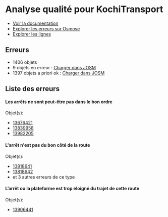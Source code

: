 # Analyse qualité pour KochiTransport
- [Voir la documentation](https://wiki.openstreetmap.org/wiki/India/Transport/Kochi)
- [Explorer les erreurs sur Osmose](http://osmose.openstreetmap.fr/en/issues/open?country=india_kerala&item=9014,1260,2140,8040)
- [Explorer les lignes](https://jungle-bus.github.io/unroll/?project=Kochi)


## Erreurs
- 1406 objets
- 9 objets en erreur : [Charger dans JOSM](http://localhost:8111/load_object?relation_members=true&objects=r13676421,r13818641,r13818642,r13838897,r13839958,r13906441,r13914221,r13961669,r13982205)
- 1397 objets a priori ok : [Charger dans JOSM](http://localhost:8111/load_object?relation_members=true&objects=r10831465,r10831516,r10831517,r10831518,r12759113,r12759289,r13374892,r13374893,r13478965,r13489073,r13497147,r13498566,r13498742,r13498857,r13500567,r13500673,r13500936,r13510567,r13526775,r13531471,r13531919,r13531974,r13534968,r13535512,r13539090,r13544303,r13544888,r13545124,r13546166,r13546546,r13548914,r13549451,r13551368,r13551491,r13552378,r13553060,r13553068,r13553738,r13555115,r13556486,r13557270,r13561115,r13561410,r13561807,r13562297,r13562583,r13562613,r13562704,r13562782,r13563616,r13563806,r13568407,r13570055,r13570067,r13570075,r13570706,r13571046,r13571066,r13571179,r13571525,r13573162,r13574912,r13575127,r13575547,r13577501,r13586170,r13589067,r13590426,r13590488,r13594889,r13595088,r13600778,r13601640,r13606652,r13606821,r13606906,r13606972,r13609456,r13610212,r13610332,r13610565,r13610651,r13610769,r13611748,r13612020,r13612174,r13616539,r13616622,r13617326,r13617406,r13619058,r13619115,r13626159,r13626314,r13626336,r13626947,r13627018,r13627037,r13627109,r13627138,r13628936,r13629035,r13629056,r13629057,r13629058,r13629393,r13635071,r13637600,r13637925,r13638090,r13638179,r13641243,r13641520,r13641805,r13641967,r13642113,r13642226,r13642293,r13642446,r13642666,r13642737,r13644289,r13644321,r13644432,r13644659,r13644836,r13645172,r13645287,r13645363,r13645795,r13646546,r13648803,r13648844,r13649197,r13649217,r13649242,r13649914,r13653991,r13656366,r13656569,r13656692,r13656752,r13657023,r13657357,r13663933,r13667682,r13668802,r13669763,r13669818,r13669870,r13670060,r13671522,r13671533,r13671558,r13671857,r13672029,r13672401,r13672568,r13672587,r13672630,r13672764,r13673125,r13673203,r13673315,r13673318,r13673330,r13673356,r13673475,r13673497,r13674025,r13674447,r13675465,r13675601,r13675635,r13675715,r13675765,r13675842,r13675967,r13676122,r13676171,r13676349,r13676385,r13676418,r13676422,r13676487,r13676537,r13677217,r13678268,r13679145,r13679265,r13679626,r13689658,r13691656,r13718237,r13718887,r13718986,r13719331,r13724742,r13725408,r13725470,r13725518,r13749933,r13749958,r13749971,r13750047,r13750103,r13750121,r13750132,r13750190,r13750199,r13750240,r13750380,r13750469,r13750488,r13750598,r13750640,r13750694,r13754397,r13755059,r13755126,r13755241,r13755265,r13755297,r13755381,r13755423,r13758565,r13758647,r13758901,r13758931,r13761899,r13761930,r13761960,r13761992,r13762115,r13775320,r13781303,r13781430,r13781463,r13781491,r13781528,r13791383,r13791384,r13791533,r13791621,r13791696,r13791758,r13792383,r13792747,r13792775,r13792894,r13792943,r13793165,r13796243,r13810977,r13812889,r13813338,r13818643,r13825414,r13825425,r13825502,r13825517,r13825522,r13825532,r13834627,r13834680,r13834697,r13834709,r13834767,r13834780,r13834820,r13834840,r13834852,r13835426,r13835478,r13835644,r13835657,r13837312,r13837374,r13837511,r13837569,r13837630,r13837791,r13837821,r13838046,r13838061,r13838092,r13838211,r13838258,r13838449,r13838501,r13838567,r13838750,r13838881,r13838898,r13839195,r13839224,r13839959,r13840066,r13840073,r13840084,r13840178,r13840234,r13840281,r13840365,r13847529,r13850236,r13850732,r13874627,r13874633,r13874700,r13874701,r13874787,r13874795,r13874803,r13874892,r13874910,r13874972,r13874992,r13875009,r13875069,r13875116,r13875148,r13876531,r13876545,r13876572,r13876608,r13876614,r13876620,r13876626,r13876636,r13876652,r13876655,r13876681,r13876761,r13876773,r13876836,r13876839,r13876847,r13876859,r13876903,r13876930,r13880472,r13880518,r13880777,r13880914,r13880993,r13881199,r13881291,r13881313,r13881342,r13881364,r13881373,r13881389,r13881486,r13881505,r13881512,r13881577,r13881584,r13881608,r13881616,r13881662,r13881684,r13881708,r13881745,r13881798,r13881820,r13881825,r13881885,r13881908,r13881936,r13882036,r13882058,r13882166,r13882191,r13884598,r13903189,r13904698,r13906443,r13906521,r13907492,r13909778,r13909820,r13910486,r13910537,r13910734,r13910870,r13911254,r13911262,r13911376,r13913117,r13913605,r13913676,r13913784,r13913848,r13913981,r13914088,r13914117,r13914137,r13914140,r13914203,r13914222,r13914247,r13916416,r13950508,r13951395,r13952129,r13953586,r13953621,r13953626,r13953641,r13953702,r13953732,r13953737,r13954095,r13954116,r13954124,r13954345,r13954356,r13954389,r13954410,r13954424,r13954437,r13954457,r13954841,r13956157,r13956262,r13957653,r13957657,r13957676,r13957690,r13957732,r13957760,r13957778,r13957779,r13957787,r13957793,r13957801,r13957809,r13957896,r13957907,r13957927,r13957936,r13957965,r13957988,r13958030,r13958049,r13958060,r13958093,r13958107,r13961434,r13961485,r13961513,r13961523,r13961533,r13961618,r13961664,r13961671,r13961680,r13961702,r13961707,r13961738,r13961822,r13961873,r13968495,r13981857,r13981896,r13981912,r13981927,r13982061,r13982100,r13982117,r13982150,r13982207,r3093531,r10403637,r10519399,r10523910,r10523911,r10524079,r10524080,r10524210,r10524211,r10525435,r10525436,r10528761,r10528762,r10592287,r10592288,r12376660,r12376735,r12740709,r12759262,r13478964,r13479120,r13489072,r13489398,r13497146,r13497384,r13498564,r13498565,r13498740,r13498741,r13498855,r13498856,r13500566,r13500672,r13500934,r13500935,r13510566,r13526773,r13526774,r13531007,r13531469,r13531470,r13531917,r13531918,r13531972,r13531973,r13534966,r13535510,r13535511,r13538006,r13539088,r13539089,r13544301,r13544302,r13544886,r13544887,r13545122,r13545123,r13546062,r13546063,r13546164,r13546165,r13546544,r13546545,r13548912,r13548913,r13549125,r13549449,r13549450,r13551366,r13551367,r13551489,r13551490,r13552376,r13552377,r13553058,r13553059,r13553066,r13553067,r13553736,r13553737,r13555113,r13555114,r13556484,r13556485,r13557268,r13557269,r13561113,r13561114,r13561408,r13561409,r13561805,r13561806,r13562295,r13562296,r13562581,r13562582,r13562611,r13562612,r13562702,r13562703,r13562780,r13562781,r13563614,r13563615,r13563804,r13563805,r13568405,r13568406,r13570053,r13570054,r13570065,r13570066,r13570073,r13570074,r13570704,r13570705,r13571044,r13571045,r13571064,r13571065,r13571177,r13571178,r13571523,r13571524,r13573159,r13573160,r13574910,r13574911,r13575125,r13575126,r13575545,r13575546,r13577499,r13577500,r13586168,r13586169,r13589064,r13589065,r13590424,r13590425,r13590486,r13590487,r13594887,r13594888,r13595086,r13595087,r13600776,r13600777,r13601638,r13601639,r13606650,r13606651,r13606819,r13606820,r13606904,r13606905,r13606970,r13606971,r13609454,r13609455,r13610210,r13610211,r13610330,r13610331,r13610563,r13610564,r13610649,r13610650,r13610767,r13610768,r13611747,r13612018,r13612019,r13612172,r13612173,r13616537,r13616538,r13616620,r13616621,r13617324,r13617325,r13617404,r13617405,r13619056,r13619057,r13619113,r13619114,r13626157,r13626158,r13626312,r13626313,r13626334,r13626335,r13626945,r13626946,r13627016,r13627017,r13627035,r13627036,r13627107,r13627108,r13627136,r13627137,r13628934,r13628935,r13629033,r13629034,r13629054,r13629055,r13629391,r13629392,r13635069,r13635070,r13637598,r13637599,r13637923,r13637924,r13638088,r13638089,r13638177,r13638178,r13641241,r13641242,r13641518,r13641519,r13641803,r13641804,r13641965,r13641966,r13642111,r13642112,r13642224,r13642225,r13642291,r13642292,r13642444,r13642445,r13642664,r13642665,r13642735,r13642736,r13644287,r13644288,r13644319,r13644320,r13644430,r13644431,r13644657,r13644658,r13644834,r13644835,r13645170,r13645171,r13645285,r13645286,r13645361,r13645362,r13645793,r13645794,r13646544,r13646545,r13648801,r13648802,r13648842,r13648843,r13649195,r13649196,r13649215,r13649216,r13649240,r13649241,r13649912,r13649913,r13653989,r13653990,r13656364,r13656365,r13656567,r13656568,r13656690,r13656691,r13656750,r13656751,r13657021,r13657022,r13657355,r13657356,r13663931,r13663932,r13667680,r13667681,r13668800,r13668801,r13669761,r13669762,r13669816,r13669817,r13669868,r13669869,r13670058,r13670059,r13671520,r13671521,r13671531,r13671532,r13671556,r13671557,r13671855,r13671856,r13672027,r13672028,r13672399,r13672400,r13672566,r13672567,r13672585,r13672586,r13672628,r13672629,r13672762,r13672763,r13673123,r13673124,r13673201,r13673202,r13673313,r13673314,r13673316,r13673317,r13673328,r13673329,r13673354,r13673355,r13673473,r13673474,r13673495,r13673496,r13674023,r13674024,r13674445,r13674446,r13675464,r13675599,r13675600,r13675633,r13675634,r13675713,r13675714,r13675763,r13675764,r13675840,r13675841,r13675965,r13675966,r13676120,r13676121,r13676169,r13676170,r13676347,r13676348,r13676383,r13676384,r13676416,r13676417,r13676420,r13676485,r13676486,r13676535,r13676536,r13677215,r13677216,r13678266,r13678267,r13679143,r13679144,r13679263,r13679264,r13679624,r13679625,r13689656,r13689657,r13691654,r13691655,r13718235,r13718236,r13718885,r13718886,r13718984,r13718985,r13719329,r13719330,r13724740,r13724741,r13725406,r13725407,r13725468,r13725469,r13725516,r13725517,r13749931,r13749932,r13749956,r13749957,r13749969,r13749970,r13750045,r13750046,r13750101,r13750102,r13750119,r13750120,r13750130,r13750131,r13750188,r13750189,r13750197,r13750198,r13750238,r13750239,r13750379,r13750468,r13750486,r13750487,r13750597,r13750638,r13750639,r13750692,r13750693,r13754395,r13754396,r13755057,r13755058,r13755124,r13755125,r13755240,r13755263,r13755264,r13755295,r13755296,r13755380,r13755421,r13755422,r13758563,r13758564,r13758645,r13758646,r13758899,r13758900,r13758929,r13758930,r13761897,r13761898,r13761928,r13761929,r13761958,r13761959,r13761990,r13761991,r13762113,r13762114,r13775318,r13775319,r13781301,r13781302,r13781429,r13781462,r13781489,r13781490,r13781527,r13791379,r13791380,r13791381,r13791382,r13791531,r13791532,r13791619,r13791620,r13791694,r13791695,r13791756,r13791757,r13792382,r13792745,r13792746,r13792774,r13792892,r13792893,r13792941,r13792942,r13793163,r13793164,r13796241,r13796242,r13810975,r13810976,r13812887,r13812888,r13813336,r13813337,r13825412,r13825413,r13825423,r13825424,r13825500,r13825501,r13825515,r13825516,r13825520,r13825521,r13825530,r13825531,r13834625,r13834626,r13834678,r13834679,r13834695,r13834696,r13834707,r13834708,r13834765,r13834766,r13834778,r13834779,r13834818,r13834819,r13834838,r13834839,r13834850,r13834851,r13835424,r13835425,r13835476,r13835477,r13835642,r13835643,r13835655,r13835656,r13837310,r13837311,r13837372,r13837373,r13837509,r13837510,r13837567,r13837568,r13837628,r13837629,r13837789,r13837790,r13837819,r13837820,r13838044,r13838045,r13838059,r13838060,r13838090,r13838091,r13838207,r13838208,r13838256,r13838257,r13838416,r13838417,r13838499,r13838500,r13838565,r13838566,r13838748,r13838749,r13838879,r13838880,r13838896,r13839193,r13839194,r13839222,r13839223,r13839957,r13840064,r13840065,r13840071,r13840072,r13840082,r13840083,r13840176,r13840177,r13840232,r13840233,r13840279,r13840280,r13840363,r13840364,r13847527,r13847528,r13850234,r13850235,r13850730,r13850731,r13874625,r13874626,r13874631,r13874632,r13874696,r13874697,r13874698,r13874699,r13874785,r13874786,r13874793,r13874794,r13874801,r13874802,r13874890,r13874891,r13874908,r13874909,r13874970,r13874971,r13874990,r13874991,r13875007,r13875008,r13875067,r13875068,r13875114,r13875115,r13875146,r13875147,r13876529,r13876530,r13876543,r13876544,r13876570,r13876571,r13876606,r13876607,r13876612,r13876613,r13876618,r13876619,r13876624,r13876625,r13876634,r13876635,r13876650,r13876651,r13876653,r13876654,r13876679,r13876680,r13876759,r13876760,r13876771,r13876772,r13876834,r13876835,r13876837,r13876838,r13876845,r13876846,r13876857,r13876858,r13876901,r13876902,r13876928,r13876929,r13876966,r13880470,r13880471,r13880516,r13880517,r13880775,r13880776,r13880912,r13880913,r13880991,r13880992,r13881197,r13881198,r13881289,r13881290,r13881311,r13881312,r13881340,r13881341,r13881362,r13881363,r13881371,r13881372,r13881387,r13881388,r13881484,r13881485,r13881503,r13881504,r13881510,r13881511,r13881575,r13881576,r13881582,r13881583,r13881606,r13881607,r13881614,r13881615,r13881660,r13881661,r13881682,r13881683,r13881706,r13881707,r13881743,r13881744,r13881796,r13881797,r13881818,r13881819,r13881823,r13881824,r13881883,r13881884,r13881906,r13881907,r13881935,r13882034,r13882035,r13882056,r13882057,r13882164,r13882165,r13882189,r13882190,r13884596,r13884597,r13903187,r13903188,r13904696,r13904697,r13906442,r13906519,r13906520,r13907490,r13907491,r13909776,r13909777,r13909818,r13909819,r13910484,r13910485,r13910535,r13910536,r13910732,r13910733,r13910868,r13910869,r13911252,r13911253,r13911260,r13911261,r13911374,r13911375,r13913115,r13913116,r13913603,r13913604,r13913674,r13913675,r13913782,r13913783,r13913846,r13913847,r13913979,r13913980,r13914086,r13914087,r13914115,r13914116,r13914135,r13914136,r13914138,r13914139,r13914201,r13914202,r13914220,r13914245,r13914246,r13916414,r13916415,r13950506,r13950507,r13951393,r13951394,r13952127,r13952128,r13953584,r13953585,r13953619,r13953620,r13953624,r13953625,r13953639,r13953640,r13953700,r13953701,r13953730,r13953731,r13953735,r13953736,r13954093,r13954094,r13954114,r13954115,r13954122,r13954123,r13954343,r13954344,r13954354,r13954355,r13954387,r13954388,r13954408,r13954409,r13954422,r13954423,r13954435,r13954436,r13954455,r13954456,r13954839,r13954840,r13956155,r13956156,r13956260,r13956261,r13957651,r13957652,r13957655,r13957656,r13957674,r13957675,r13957688,r13957689,r13957730,r13957731,r13957758,r13957759,r13957774,r13957775,r13957776,r13957777,r13957785,r13957786,r13957791,r13957792,r13957799,r13957800,r13957807,r13957808,r13957894,r13957895,r13957905,r13957906,r13957925,r13957926,r13957934,r13957935,r13957963,r13957964,r13957986,r13957987,r13958028,r13958029,r13958047,r13958048,r13958058,r13958059,r13958091,r13958092,r13958105,r13958106,r13961433,r13961483,r13961484,r13961511,r13961512,r13961521,r13961522,r13961531,r13961532,r13961616,r13961617,r13961662,r13961663,r13961670,r13961678,r13961679,r13961700,r13961701,r13961705,r13961706,r13961736,r13961737,r13961820,r13961821,r13961871,r13961872,r13968493,r13968494,r13981855,r13981856,r13981894,r13981895,r13981910,r13981911,r13981925,r13981926,r13982059,r13982060,r13982098,r13982099,r13982115,r13982116,r13982148,r13982149,r13982206)

## Liste des erreurs

#### Les arrêts ne sont peut-être pas dans le bon ordre



Objet(s):

- [13676421](http://localhost:8111/load_object?relation_members=true&objects=r13676421)
- [13839958](http://localhost:8111/load_object?relation_members=true&objects=r13839958)
- [13982205](http://localhost:8111/load_object?relation_members=true&objects=r13982205)

    

#### L'arrêt n'est pas du bon côté de la route



Objet(s):

- [13818641](http://localhost:8111/load_object?relation_members=true&objects=r13818641)
- [13818642](http://localhost:8111/load_object?relation_members=true&objects=r13818642)
- et 3 autres erreurs de ce type

    

#### L’arrêt ou la plateforme est trop éloigné du trajet de cette route



Objet(s):

- [13906441](http://localhost:8111/load_object?relation_members=true&objects=r13906441)

    
